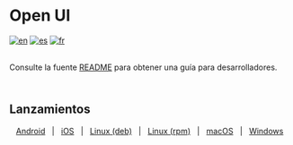 # Open UI
[![en](https://img.shields.io/badge/lang-en-blue.svg)](https://github.com/Empathetech-LLC/empathetech_flutter_ui/blob/main/example/README.md)
[![es](https://img.shields.io/badge/lang-es-red.svg)](https://github.com/Empathetech-LLC/empathetech_flutter_ui/blob/main/example/localized_readme/README.es.md)
[![fr](https://img.shields.io/badge/lang-fr-white.svg)](https://github.com/Empathetech-LLC/empathetech_flutter_ui/blob/main/example/localized_readme/README.fr.md)

<br>Consulte la fuente [README](https://github.com/Empathetech-LLC/empathetech_flutter_ui#readme) para obtener una guía para desarrolladores.

## <br>Lanzamientos

&nbsp;&nbsp;&nbsp;[Android](https://play.google.com/store/apps/details?id=net.empathetech.open_ui)&nbsp;&nbsp;&nbsp;|&nbsp;&nbsp;&nbsp;[iOS](https://apps.apple.com/us/app/open-ui/id6499560244)&nbsp;&nbsp;&nbsp;|&nbsp;&nbsp;&nbsp;[Linux (deb)](https://github.com/Empathetech-LLC/empathetech_flutter_ui/releases/download/8.0.0/open-ui-linux.deb)&nbsp;&nbsp;&nbsp;|&nbsp;&nbsp;&nbsp;[Linux (rpm)](https://github.com/Empathetech-LLC/empathetech_flutter_ui/releases/download/8.0.0/open-ui-linux.rpm)&nbsp;&nbsp;&nbsp;|&nbsp;&nbsp;&nbsp;[macOS](https://github.com/Empathetech-LLC/empathetech_flutter_ui/releases/download/8.0.0/open-ui-mac.zip)&nbsp;&nbsp;&nbsp;|&nbsp;&nbsp;&nbsp;[Windows](https://github.com/Empathetech-LLC/empathetech_flutter_ui/releases/download/8.0.0/open-ui-windows.exe)
